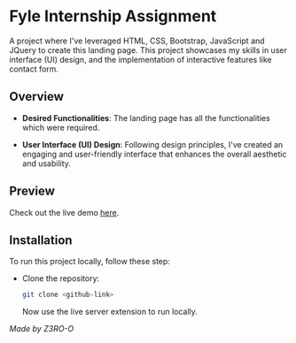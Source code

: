 # Fyle Internship Assignment

A project where I've leveraged HTML, CSS, Bootstrap, JavaScript and JQuery to create this landing page. This project showcases my skills in user interface (UI) design, and the implementation of interactive features like contact form.

## Overview

- **Desired Functionalities**: The landing page has all the functionalities which were required.

- **User Interface (UI) Design**: Following design principles, I've created an engaging and user-friendly interface that enhances the overall aesthetic and usability.

## Preview

Check out the live demo [here](https://z3ro-o.github.io/Digital-Marketing-HomePage/).

## Installation

To run this project locally, follow these step:

- Clone the repository:
  ```bash
  git clone <github-link>
  ```
  Now use the live server extension to run locally.

_Made by Z3RO-O_
